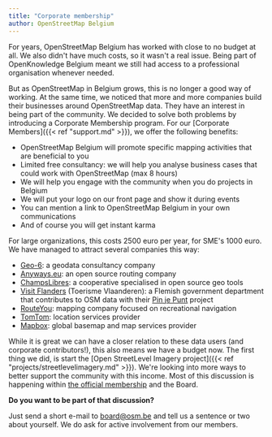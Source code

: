 ```yaml
---
title: "Corporate membership"
author: OpenStreetMap Belgium
---
```


For years, OpenStreetMap Belgium has worked with  close to no budget at all. We also didn't have much costs, so it wasn't a real issue. Being part of OpenKnowledge Belgium meant we still had access to a professional organisation whenever needed.

But as OpenStreetMap in Belgium grows, this is no longer a good way of working. At the same time, we noticed that more and more companies build their businesses around OpenStreetMap data. They have an interest in being part of the community. We decided to solve both problems by introducing a Corporate Membership program. For our [Corporate Members]({{< ref "support.md" >}}), we offer the following benefits:

* OpenStreetMap Belgium will promote specific mapping activities that are beneficial to you
* Limited free consultancy: we will help you analyse business cases that could work with OpenStreetMap (max 8 hours)
* We will help you engage with the community when you do projects in Belgium
* We will put your logo on our front page and show it during events
* You can mention a link to OpenStreetMap Belgium in your own communications
* And of course you will get instant karma

For large organizations, this costs 2500 euro per year, for SME's 1000 euro. We have managed to attract several companies this way:

* [Geo-6](https://geo6.be/): a geodata consultancy company
* [Anyways.eu](https://www.anyways.eu/): an open source routing company
* [ChampsLibres](https://www.champs-libres.coop/): a cooperative specialised in open source geo tools
* [Visit Flanders](https://www.visitflanders.com/) (Toerisme Vlaanderen): a Flemish government department that contributes to OSM data with their [Pin je Punt](https://toerismevlaanderen.be/nl/pinjepunt) project
* [RouteYou](https://www.routeyou.com/): mapping company focused on recreational navigation
* [TomTom](https://www.tomtom.com/): location services provider
* [Mapbox](https://www.mapbox.com/): global basemap and map services provider

While it is great we can have a closer relation to these data users (and corporate contributors!),
this also means we have a budget now. The first thing we did, is start the [Open StreetLevel Imagery project]({{< ref "projects/streetlevelimagery.md" >}}). We're looking into more ways to better support the community with this income. Most of this discussion is happening within [the official membership](https://members.osm.be/view/members) and the Board.

 **Do you want to be part of that discussion?**

 Just send a short e-mail to <board@osm.be> and tell us a sentence or two about yourself. We do ask for active involvement from our members.
